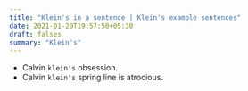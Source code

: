 ```yaml
---
title: "Klein's in a sentence | Klein's example sentences"
date: 2021-01-20T19:57:50+05:30
draft: falses
summary: "Klein's"
---
```

- Calvin `klein's` obsession.
- Calvin `klein's` spring line is atrocious.
                 
